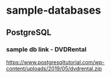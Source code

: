 # sample-databases

## PostgreSQL

### sample db link - DVDRental

https://www.postgresqltutorial.com/wp-content/uploads/2019/05/dvdrental.zip
